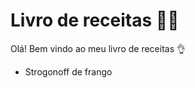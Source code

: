 # Livro de receitas :man_cook: 

Olá! Bem vindo ao meu livro de receitas :ok_hand:

- Strogonoff de frango

  
